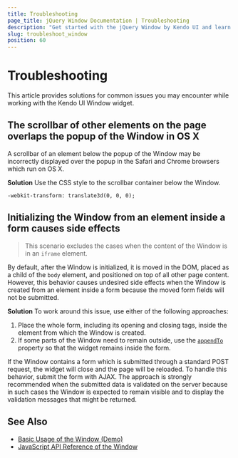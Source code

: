 ```yaml
---
title: Troubleshooting
page_title: jQuery Window Documentation | Troubleshooting
description: "Get started with the jQuery Window by Kendo UI and learn how to handle possible issues while working with the widget."
slug: troubleshoot_window
position: 60
---
```


# Troubleshooting

This article provides solutions for common issues you may encounter while working with the Kendo UI Window widget.

## The scrollbar of other elements on the page overlaps the popup of the Window in OS X

A scrollbar of an element below the popup of the Window may be incorrectly displayed over the popup in the Safari and Chrome browsers which run on OS X.

**Solution** Use the CSS style to the scrollbar container below the Window.

    -webkit-transform: translate3d(0, 0, 0);

## Initializing the Window from an element inside a form causes side effects

> This scenario excludes the cases when the content of the Window is in an `iframe` element.  

By default, after the Window is initialized, it is moved in the DOM, placed as a child of the `body` element, and positioned on top of all other page content. However, this behavior causes undesired side effects when the Window is created from an element inside a form because the moved form fields will not be submitted.

**Solution** To work around this issue, use either of the following approaches:

1. Place the whole form, including its opening and closing tags, inside the element from which the Window is created.
2. If some parts of the Window need to remain outside, use the [`appendTo`](/api/javascript/ui/window/configuration/appendto) property so that the widget remains inside the form.

If the Window contains a form which is submitted through a standard POST request, the widget will close and the page will be reloaded. To handle this behavior, submit the form with AJAX. The approach is strongly recommended when the submitted data is validated on the server because in such cases the Window is expected to remain visible and to display the validation messages that might be returned.

## See Also

* [Basic Usage of the Window (Demo)](https://demos.telerik.com/kendo-ui/window/index)
* [JavaScript API Reference of the Window](/api/javascript/ui/window)
